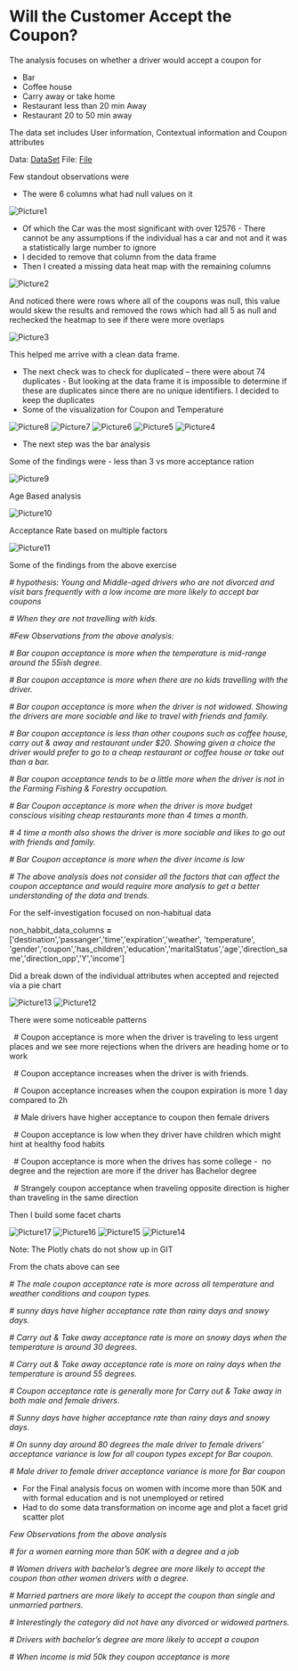 # Will the Customer Accept the Coupon?

The analysis focuses on whether a driver would accept a coupon for

*   Bar
*   Coffee house
*   Carry away or take home
*   Restaurant less than 20 min Away
*   Restaurant 20 to 50 min away

The data set includes User information, Contextual information and Coupon attributes

Data: [DataSet](https://github.com/ArunKumarGanesan716/UC-B-Assignment-1/blob/main/data/coupons.csv)
File: [File](https://github.com/ArunKumarGanesan716/UC-B-Assignment-1/blob/main/CouponAcceptanceAnalysis.ipynb)

Few standout observations were

*   The were 6 columns what had null values on it

![Picture1](https://github.com/user-attachments/assets/f78d4dab-b8c0-41e5-a358-5ec9cff7dba4)

*   Of which the Car was the most significant with over 12576 - There cannot be any assumptions if the individual has a car and not and it was a statistically large number to ignore
*   I decided to remove that column from the data frame
*   Then I created a missing data heat map with the remaining columns

![Picture2](https://github.com/user-attachments/assets/9d4d31c5-bbec-47f6-912b-35d25582335e)

And noticed there were rows where all of the coupons was null, this value would skew the results and removed the rows which had all 5 as null and rechecked the heatmap to see if there were more overlaps

![Picture3](https://github.com/user-attachments/assets/7b68b363-2afa-483a-adec-57d7750f70e9)

This helped me arrive with a clean data frame.

*   The next check was to check for duplicated – there were about 74 duplicates - But looking at the data frame it is impossible to determine if these are duplicates since there are no unique identifiers. I decided to keep the duplicates
*   Some of the visualization for Coupon and Temperature

![Picture8](https://github.com/user-attachments/assets/8ba2ab88-70ad-4c4b-8b83-0aeb4d0eb2b3)
![Picture7](https://github.com/user-attachments/assets/1bf4afae-4813-4211-ba52-92777264087c)
![Picture6](https://github.com/user-attachments/assets/40e25b9e-c485-4647-9209-6399378f7254)
![Picture5](https://github.com/user-attachments/assets/51f9e4e6-e783-44d2-8b11-309ab3fea900)
![Picture4](https://github.com/user-attachments/assets/25c33eb0-1628-428e-a5e1-1a4134d8bbd3)

*   The next step was the bar analysis

Some of the findings were - less than 3 vs more acceptance ration

![Picture9](https://github.com/user-attachments/assets/17175867-470e-454a-bfea-8576a6aec984)

Age Based analysis

![Picture10](https://github.com/user-attachments/assets/4bfdb2ce-70f7-4af8-9442-613dffcdcd66)

Acceptance Rate based on multiple factors

![Picture11](https://github.com/user-attachments/assets/9e27ad77-51f1-4138-bd1e-77d657402a25)

Some of the findings from the above exercise

_\# hypothesis: Young and Middle-aged drivers who are not divorced and visit bars frequently with a low income are more likely to accept bar coupons_

_\# When they are not travelling with kids._

_#Few Observations from the above analysis:_

_\# Bar coupon acceptance is more when the temperature is mid-range around the 55ish degree._

_\# Bar coupon acceptance is more when there are no kids travelling with the driver._

_\# Bar coupon acceptance is more when the driver is not widowed. Showing the drivers are more sociable and like to travel with friends and family._

_\# Bar coupon acceptance is less than other coupons such as coffee house, carry out & away and restaurant under $20. Showing given a choice the driver would prefer to go to a cheap restaurant or coffee house or take out than a bar._

_\# Bar coupon acceptance tends to be a little more when the driver is not in the Farming Fishing & Forestry occupation._

_\# Bar Coupon acceptance is more when the driver is more budget conscious visiting cheap restaurants more than 4 times a month._

_\# 4 time a month also shows the driver is more sociable and likes to go out with friends and family._

_\# Bar Coupon acceptance is more when the diver income is low_

_\# The above analysis does not consider all the factors that can affect the coupon acceptance and would require more analysis to get a better understanding of the data and trends._

For the self-investigation focused on non-habitual data

non\_habbit\_data\_columns **\=** \['destination','passanger','time','expiration','weather', 'temperature', 'gender','coupon','has\_children','education','maritalStatus','age','direction\_same','direction\_opp','Y','income'\]

Did a break down of the individual attributes when accepted and rejected via a pie chart

![Picture13](https://github.com/user-attachments/assets/ee56f2be-6ee9-48ec-81a4-f9df1dcb84cc)
![Picture12](https://github.com/user-attachments/assets/ba7b6ea5-470d-4d81-bd1d-48fe9b9ba291)

There were some noticeable patterns

  # Coupon acceptance is more when the driver is traveling to less urgent places and we see more rejections when the drivers are heading home or to work

  # Coupon acceptance increases when the driver is with friends.

  # Coupon acceptance increases when the coupon expiration is more 1 day compared to 2h

  # Male drivers have higher acceptance to coupon then female drivers

  # Coupon acceptance is low when they driver have children which might hint at healthy food habits

  # Coupon acceptance is more when the drives has some college -  no degree and the rejection are more if the driver has Bachelor degree

  # Strangely coupon acceptance when traveling opposite direction is higher than traveling in the same direction

Then I build some facet charts

![Picture17](https://github.com/user-attachments/assets/4375b619-4d7f-40fb-a0bc-5fb702c03d67)
![Picture16](https://github.com/user-attachments/assets/5d93a48f-acf4-4e2a-9605-236fb396bc8e)
![Picture15](https://github.com/user-attachments/assets/ac6ae4b5-b611-4b90-818a-302fcdd5ee3a)
![Picture14](https://github.com/user-attachments/assets/b422a2ee-68f4-4d3e-81ae-83a8863443ae)

Note: The Plotly chats do not show up in GIT

From the chats above can see

_\# The male coupon acceptance rate is more across all temperature and weather conditions and coupon types._

_\# sunny days have higher acceptance rate than rainy days and snowy days._

_\# Carry out & Take away acceptance rate is more on snowy days when the temperature is around 30 degrees._

_\# Carry out & Take away acceptance rate is more on rainy days when the temperature is around 55 degrees._

_\# Coupon acceptance rate is generally more for Carry out & Take away in both male and female drivers._

_\# Sunny days have higher acceptance rate than rainy days and snowy days._

_\# On sunny day around 80 degrees the male driver to female drivers’ acceptance variance is low for all coupon types except for Bar coupon._

_\# Male driver to female driver acceptance variance is more for Bar coupon_

*   For the Final analysis focus on women with income more than 50K and with formal education and is not unemployed or retired
*   Had to do some data transformation on income age and plot a facet grid scatter plot

_Few Observations from the above analysis_

_\# for a women earning more than 50K with a degree and a job_

_\# Women drivers with bachelor’s degree are more likely to accept the coupon than other women drivers with a degree._

_\# Married partners are more likely to accept the coupon than single and unmarried partners._

_\# Interestingly the category did not have any divorced or widowed partners._

_\# Drivers with bachelor’s degree are more likely to accept a coupon_

_\# When income is mid 50k they coupon acceptance is more_

